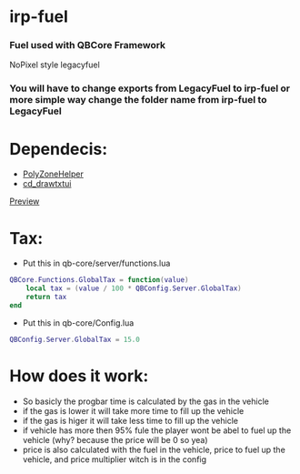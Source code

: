 # irp-fuel
### Fuel used with QBCore Framework
NoPixel style legacyfuel
### You will have to change exports from LegacyFuel to irp-fuel or more simple way change the folder name from irp-fuel to LegacyFuel
# Dependecis:
- [PolyZoneHelper](https://github.com/bashenga/polyzonehelper)
- [cd_drawtxtui](https://github.com/ImpulseFPS/cd_drawtextui)


[Preview](https://imgur.com/a/zapOyHT)

# Tax:
- Put this in qb-core/server/functions.lua
```lua
QBCore.Functions.GlobalTax = function(value)
	local tax = (value / 100 * QBConfig.Server.GlobalTax)
	return tax
end
```
- Put this in qb-core/Config.lua
```lua
QBConfig.Server.GlobalTax = 15.0
```

# How does it work:
- So basicly the progbar time is calculated by the gas in the vehicle
- if the gas is lower it will take more time to fill up the vehicle
- if the gas is higer it will take less time to fill up the vehicle
- if vehicle has more then 95% fule the player wont be abel to fuel up the vehicle (why? because the price will be 0 so yea)
- price is also calculated with the fuel in the vehicle, price to fuel up the vehicle, and price multiplier witch is in the config
